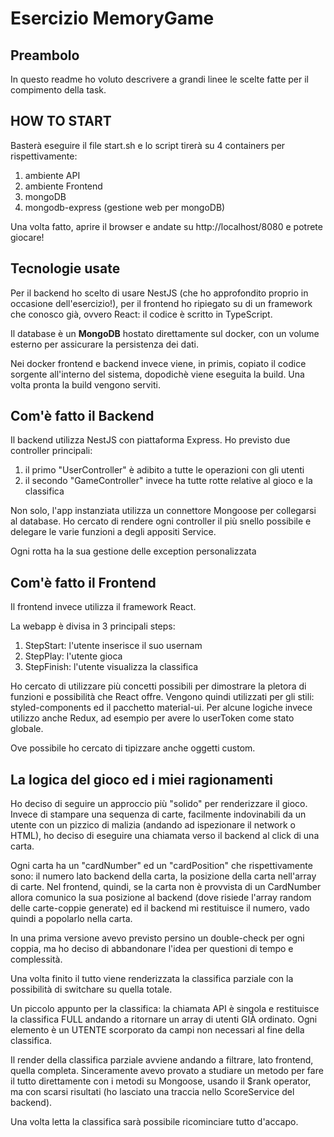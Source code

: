 # **Esercizio MemoryGame**
## Preambolo
In questo readme ho voluto descrivere a grandi linee le scelte fatte per il compimento della task.
## HOW TO START
Basterà eseguire il file start.sh e lo script tirerà su 4 containers per rispettivamente:
1. ambiente API
2. ambiente Frontend
3. mongoDB
4. mongodb-express (gestione web per mongoDB)

Una volta fatto, aprire il browser e andate su http://localhost/8080 e potrete giocare!

## Tecnologie usate
Per il backend ho scelto di usare NestJS (che ho approfondito proprio in occasione dell'esercizio!), per il frontend ho ripiegato su di un framework che conosco già, ovvero React: il codice è scritto in TypeScript.

Il database è un **MongoDB** hostato direttamente sul docker, con un volume esterno per assicurare la persistenza dei dati.

Nei docker frontend e backend invece viene, in primis, copiato il codice sorgente all'interno del sistema, dopodichè viene eseguita la build.
Una volta pronta la build vengono serviti.

## Com'è fatto il Backend

Il backend utilizza NestJS con piattaforma Express.
Ho previsto due controller principali:
1. il primo "UserController" è adibito a tutte le operazioni con gli utenti
2. il secondo "GameController" invece ha tutte rotte relative al gioco e la classifica

Non solo, l'app instanziata utilizza un connettore Mongoose per collegarsi al database.
Ho cercato di rendere ogni controller il più snello possibile e delegare le varie funzioni a degli appositi Service.

Ogni rotta ha la sua gestione delle exception personalizzata

## Com'è fatto il Frontend

Il frontend invece utilizza il framework React.

La webapp è divisa in 3 principali steps:
1. StepStart: l'utente inserisce il suo usernam
2. StepPlay: l'utente gioca
3. StepFinish: l'utente visualizza la classifica

Ho cercato di utilizzare più concetti possibili per dimostrare la pletora di funzioni e possibilità che React offre.
Vengono quindi utilizzati per gli stili: styled-components ed il pacchetto material-ui.
Per alcune logiche invece utilizzo anche Redux, ad esempio per avere lo userToken come stato globale.

Ove possibile ho cercato di tipizzare anche oggetti custom.

## La logica del gioco ed i miei ragionamenti

Ho deciso di seguire un approccio più "solido" per renderizzare il gioco.
Invece di stampare una sequenza di carte, facilmente indovinabili da un utente con un pizzico di malizia (andando ad ispezionare il network o HTML),
ho deciso di eseguire una chiamata verso il backend al click di una carta.

Ogni carta ha un "cardNumber" ed un "cardPosition" che rispettivamente sono: il numero lato backend della carta, la posizione della carta nell'array di carte.
Nel frontend, quindi, se la carta non è provvista di un CardNumber allora comunico la sua posizione al backend (dove risiede l'array random delle carte-coppie generate)
ed il backend mi restituisce il numero, vado quindi a popolarlo nella carta.

In una prima versione avevo previsto persino un double-check per ogni coppia, ma ho deciso di abbandonare l'idea per questioni di tempo e complessità.

Una volta finito il tutto viene renderizzata la classifica parziale con la possibilità di switchare su quella totale.

Un piccolo appunto per la classifica: la chiamata API è singola e restituisce la classifica FULL andando a ritornare un array di utenti GIÀ ordinato.
Ogni elemento è un UTENTE scorporato da campi non necessari al fine della classifica.

Il render della classifica parziale avviene andando a filtrare, lato frontend, quella completa.
Sinceramente avevo provato a studiare un metodo per fare il tutto direttamente con i metodi su Mongoose, usando il $rank operator, ma con scarsi risultati (ho lasciato una traccia nello ScoreService del backend).

Una volta letta la classifica sarà possibile ricominciare tutto d'accapo.



